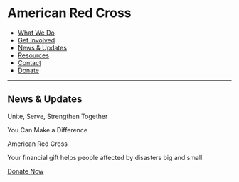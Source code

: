 # American Red Cross

- [What We Do](#what-we-do)
- [Get Involved](#get-involved)
- [News & Updates](#news-updates)
- [Resources](#resources)
- [Contact](#contact)
- [Donate](#donate)

---

## News & Updates

Unite, Serve, Strengthen Together

You Can Make a Difference

American Red Cross

Your financial gift helps people affected by disasters big and small.

[Donate Now](https://www.example.com)
